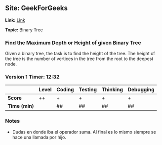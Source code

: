 ## Site: GeekForGeeks

**Link:** [Link](https://www.geeksforgeeks.org/find-the-maximum-depth-or-height-of-a-tree/)

**Topic:** Binary Tree

### Find the Maximum Depth or Height of given Binary Tree

Given a binary tree, the task is to find the height of the tree. 
The height of the tree is the number of vertices in the tree from 
the root to the deepest node. 

### Version 1 Timer: 12:32

|           | Level | Coding | Testing | Thinking | Debugging  |
|-----------|-------|--------|---------|----------|------------|
| **Score** | ++     | +      | +       | +        | +          |
| **Time (min)** | | ## | ## | ## | ## |

### Notes
- Dudas en donde iba el operador suma. Al final es lo mismo siempre se hace una 
 llamada por hijo.